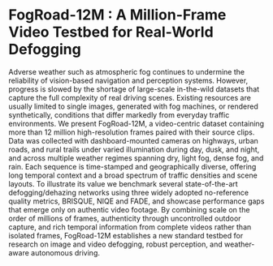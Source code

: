 # FogRoad-12M : A Million-Frame Video Testbed for  Real-World Defogging

Adverse weather such as atmospheric fog continues to undermine the reliability of vision-based navigation and perception systems. However, progress is slowed by the shortage of large-scale in-the-wild datasets that capture the full complexity of real driving scenes. Existing resources are usually limited to single images, generated with fog machines, or rendered synthetically, conditions that differ markedly from everyday traffic environments. We present FogRoad-12M, a video-centric dataset containing more than 12 million high-resolution frames paired with their source clips. Data was collected with dashboard-mounted cameras on highways, urban roads, and rural trails under varied illumination during day, dusk, and night, and across multiple weather regimes spanning dry, light fog, dense fog, and rain. Each sequence is time-stamped and geographically diverse, offering long temporal context and a broad spectrum of traffic densities and scene layouts. To illustrate its value we benchmark several state-of-the-art defogging/dehazing networks using three widely adopted no-reference quality metrics, BRISQUE, NIQE and FADE, and showcase performance gaps that emerge only on authentic video footage. By combining scale on the order of millions of frames, authenticity through uncontrolled outdoor capture, and rich temporal information from complete videos rather than isolated frames, FogRoad-12M establishes a new standard testbed for research on image and video defogging, robust perception, and weather-aware autonomous driving.

